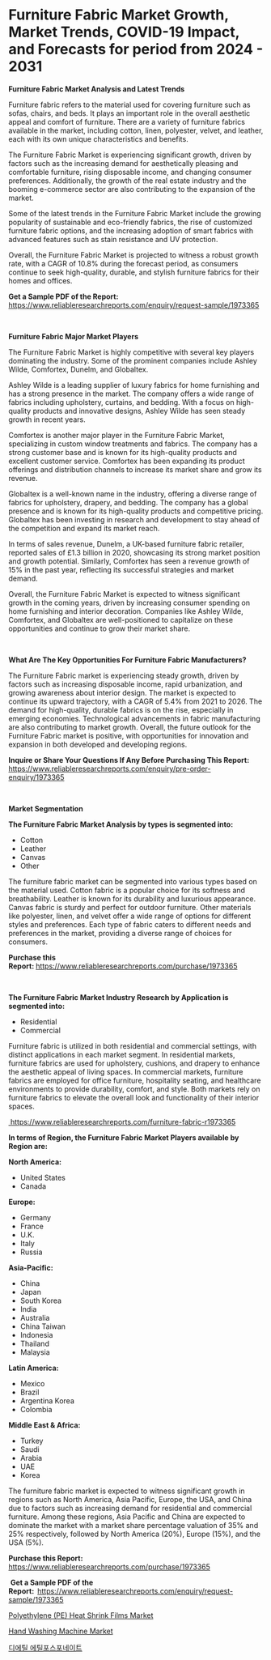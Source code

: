 <p><h1>Furniture Fabric Market Growth, Market Trends, COVID-19 Impact, and Forecasts for period from 2024 - 2031</h1></p><p><strong>Furniture Fabric Market Analysis and Latest Trends</strong></p>
<p><p>Furniture fabric refers to the material used for covering furniture such as sofas, chairs, and beds. It plays an important role in the overall aesthetic appeal and comfort of furniture. There are a variety of furniture fabrics available in the market, including cotton, linen, polyester, velvet, and leather, each with its own unique characteristics and benefits.</p><p>The Furniture Fabric Market is experiencing significant growth, driven by factors such as the increasing demand for aesthetically pleasing and comfortable furniture, rising disposable income, and changing consumer preferences. Additionally, the growth of the real estate industry and the booming e-commerce sector are also contributing to the expansion of the market.</p><p>Some of the latest trends in the Furniture Fabric Market include the growing popularity of sustainable and eco-friendly fabrics, the rise of customized furniture fabric options, and the increasing adoption of smart fabrics with advanced features such as stain resistance and UV protection.</p><p>Overall, the Furniture Fabric Market is projected to witness a robust growth rate, with a CAGR of 10.8% during the forecast period, as consumers continue to seek high-quality, durable, and stylish furniture fabrics for their homes and offices.</p></p>
<p><strong>Get a Sample PDF of the Report:&nbsp;</strong> <a href="https://www.reliableresearchreports.com/enquiry/request-sample/1973365">https://www.reliableresearchreports.com/enquiry/request-sample/1973365</a></p>
<p>&nbsp;</p>
<p><strong>Furniture Fabric Major Market Players</strong></p>
<p><p>The Furniture Fabric Market is highly competitive with several key players dominating the industry. Some of the prominent companies include Ashley Wilde, Comfortex, Dunelm, and Globaltex.</p><p>Ashley Wilde is a leading supplier of luxury fabrics for home furnishing and has a strong presence in the market. The company offers a wide range of fabrics including upholstery, curtains, and bedding. With a focus on high-quality products and innovative designs, Ashley Wilde has seen steady growth in recent years.</p><p>Comfortex is another major player in the Furniture Fabric Market, specializing in custom window treatments and fabrics. The company has a strong customer base and is known for its high-quality products and excellent customer service. Comfortex has been expanding its product offerings and distribution channels to increase its market share and grow its revenue.</p><p>Globaltex is a well-known name in the industry, offering a diverse range of fabrics for upholstery, drapery, and bedding. The company has a global presence and is known for its high-quality products and competitive pricing. Globaltex has been investing in research and development to stay ahead of the competition and expand its market reach.</p><p>In terms of sales revenue, Dunelm, a UK-based furniture fabric retailer, reported sales of £1.3 billion in 2020, showcasing its strong market position and growth potential. Similarly, Comfortex has seen a revenue growth of 15% in the past year, reflecting its successful strategies and market demand.</p><p>Overall, the Furniture Fabric Market is expected to witness significant growth in the coming years, driven by increasing consumer spending on home furnishing and interior decoration. Companies like Ashley Wilde, Comfortex, and Globaltex are well-positioned to capitalize on these opportunities and continue to grow their market share.</p></p>
<p>&nbsp;</p>
<p><strong>What Are The Key Opportunities For Furniture Fabric Manufacturers?</strong></p>
<p><p>The Furniture Fabric market is experiencing steady growth, driven by factors such as increasing disposable income, rapid urbanization, and growing awareness about interior design. The market is expected to continue its upward trajectory, with a CAGR of 5.4% from 2021 to 2026. The demand for high-quality, durable fabrics is on the rise, especially in emerging economies. Technological advancements in fabric manufacturing are also contributing to market growth. Overall, the future outlook for the Furniture Fabric market is positive, with opportunities for innovation and expansion in both developed and developing regions.</p></p>
<p><strong>Inquire or Share Your Questions If Any Before Purchasing This Report:</strong> <a href="https://www.reliableresearchreports.com/enquiry/pre-order-enquiry/1973365">https://www.reliableresearchreports.com/enquiry/pre-order-enquiry/1973365</a></p>
<p>&nbsp;</p>
<p><strong>Market Segmentation</strong></p>
<p><strong>The Furniture Fabric Market Analysis by types is segmented into:</strong></p>
<p><ul><li>Cotton</li><li>Leather</li><li>Canvas</li><li>Other</li></ul></p>
<p><p>The furniture fabric market can be segmented into various types based on the material used. Cotton fabric is a popular choice for its softness and breathability. Leather is known for its durability and luxurious appearance. Canvas fabric is sturdy and perfect for outdoor furniture. Other materials like polyester, linen, and velvet offer a wide range of options for different styles and preferences. Each type of fabric caters to different needs and preferences in the market, providing a diverse range of choices for consumers.</p></p>
<p><strong>Purchase this Report:&nbsp;</strong><a href="https://www.reliableresearchreports.com/purchase/1973365">https://www.reliableresearchreports.com/purchase/1973365</a></p>
<p>&nbsp;</p>
<p><strong>The Furniture Fabric Market Industry Research by Application is segmented into:</strong></p>
<p><ul><li>Residential</li><li>Commercial</li></ul></p>
<p><p>Furniture fabric is utilized in both residential and commercial settings, with distinct applications in each market segment. In residential markets, furniture fabrics are used for upholstery, cushions, and drapery to enhance the aesthetic appeal of living spaces. In commercial markets, furniture fabrics are employed for office furniture, hospitality seating, and healthcare environments to provide durability, comfort, and style. Both markets rely on furniture fabrics to elevate the overall look and functionality of their interior spaces.</p></p>
<p><a href="https://www.reliableresearchreports.com/furniture-fabric-r1973365">&nbsp;https://www.reliableresearchreports.com/furniture-fabric-r1973365</a></p>
<p><strong>In terms of Region, the Furniture Fabric Market Players available by Region are:</strong></p>
<p>
    <p> <strong> North America: </strong>
        <ul>
            <li>United States</li>
            <li>Canada</li>
        </ul>
        </p> 
    <p> <strong> Europe: </strong>
        <ul>
            <li>Germany</li>
            <li>France</li>
            <li>U.K.</li>
            <li>Italy</li>
            <li>Russia</li>
        </ul>
        </p> 
    <p> <strong> Asia-Pacific: </strong>
        <ul>
            <li>China</li>
            <li>Japan</li>
            <li>South Korea</li>
            <li>India</li>
            <li>Australia</li>
            <li>China Taiwan</li>
            <li>Indonesia</li>
            <li>Thailand</li>
            <li>Malaysia</li>
        </ul>
        </p> 
    <p> <strong> Latin America: </strong>
        <ul>
            <li>Mexico</li>
            <li>Brazil</li>
            <li>Argentina Korea</li>
            <li>Colombia</li>
        </ul>
        </p> 
    <p> <strong> Middle East & Africa: </strong>
        <ul>
            <li>Turkey</li>
            <li>Saudi</li>
            <li>Arabia</li>
            <li>UAE</li>
            <li>Korea</li>
        </ul>
    </p>
    </p>
<p><p>The furniture fabric market is expected to witness significant growth in regions such as North America, Asia Pacific, Europe, the USA, and China due to factors such as increasing demand for residential and commercial furniture. Among these regions, Asia Pacific and China are expected to dominate the market with a market share percentage valuation of 35% and 25% respectively, followed by North America (20%), Europe (15%), and the USA (5%).</p></p>
<p><strong>Purchase this Report: </strong><a href="https://www.reliableresearchreports.com/purchase/1973365">https://www.reliableresearchreports.com/purchase/1973365</a></p>
<p>&nbsp;<strong>Get a Sample PDF of the Report:&nbsp;&nbsp;</strong><a href="https://www.reliableresearchreports.com/enquiry/request-sample/1973365">https://www.reliableresearchreports.com/enquiry/request-sample/1973365</a></p>
<p><strong></strong></p>
<p><p><a href="https://github.com/FredaSauer/Market-Research-Report-List-1/blob/main/polyethylene-pe-heat-shrink-films-market.md">Polyethylene (PE) Heat Shrink Films Market</a></p><p><a href="https://view.publitas.com/reportprime-1/hand-washing-machine-market-share-size-trends-industry-analysis-report-by-application-shopping-mall-supermarket-sataion-factory-airport-others-by-type-wire-type-battery-type-and-forecast-2024-2031/">Hand Washing Machine Market</a></p><p><a href="https://github.com/xvz497517413/Market-Research-Report-List-3/blob/main/475413938810.md">디에틸 에틸포스포네이트</a></p></p>